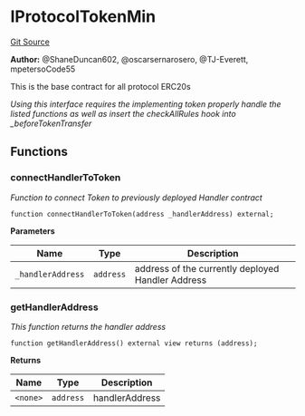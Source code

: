 # IProtocolTokenMin
[Git Source](https://github.com/thrackle-io/tron/blob/845c12315ef4ac1a6cc2b1c3212b2b372da974eb/src/client/token/IProtocolTokenMin.sol)

**Author:**
@ShaneDuncan602, @oscarsernarosero, @TJ-Everett, mpetersoCode55

This is the base contract for all protocol ERC20s

*Using this interface requires the implementing token properly handle the listed functions as well as insert the checkAllRules hook into _beforeTokenTransfer*


## Functions
### connectHandlerToToken

*Function to connect Token to previously deployed Handler contract*


```solidity
function connectHandlerToToken(address _handlerAddress) external;
```
**Parameters**

|Name|Type|Description|
|----|----|-----------|
|`_handlerAddress`|`address`|address of the currently deployed Handler Address|


### getHandlerAddress

*This function returns the handler address*


```solidity
function getHandlerAddress() external view returns (address);
```
**Returns**

|Name|Type|Description|
|----|----|-----------|
|`<none>`|`address`|handlerAddress|


